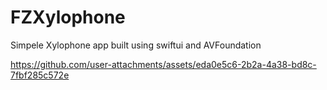 # FZXylophone
 Simpele Xylophone app built using swiftui and AVFoundation

https://github.com/user-attachments/assets/eda0e5c6-2b2a-4a38-bd8c-7fbf285c572e

